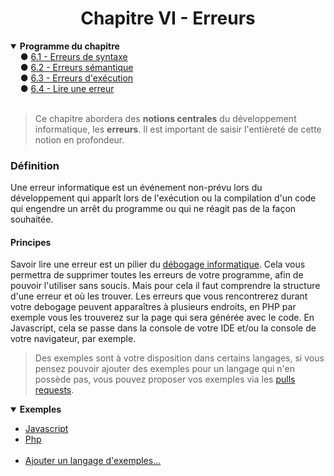 <center><h1>Chapitre VI - Erreurs</h1></center>

<details open="open"><summary><b>Programme du chapitre</b></summary>
&nbsp;&nbsp;&nbsp;&nbsp;● <a href="./Syntaxe.md" title="Variables">6.1 - Erreurs de syntaxe </a><br>
&nbsp;&nbsp;&nbsp;&nbsp;● <a href="./Semantic.md" title="Constantes">6.2 - Erreurs sémantique </a><br>
&nbsp;&nbsp;&nbsp;&nbsp;● <a href="./Execution.md">6.3 - Erreurs d'exécution</a><br>
&nbsp;&nbsp;&nbsp;&nbsp;● <a href="./Read.md">6.4 - Lire une erreur</a><br>
</details>
<br>

> Ce chapitre abordera des **notions centrales** du développement informatique, les **erreurs**. Il est important de saisir l'entièreté de cette notion en profondeur.

### Définition

Une erreur informatique est un événement non-prévu lors du développement qui apparît lors de l'exécution ou la compilation d'un code qui engendre un arrêt du programme ou qui ne réagit pas de la façon souhaitée.
#### Principes
Savoir lire une erreur est un pilier du [débogage informatique](https://fr.wiktionary.org/wiki/d%C3%A9bogage). Cela vous permettra de supprimer toutes les erreurs de votre programme, afin de pouvoir l'utiliser sans soucis. Mais pour cela il faut comprendre la structure d'une erreur et où les trouver.
Les erreurs que vous rencontrerez durant votre debogage peuvent apparaîtres à plusieurs endroits, en PHP par exemple vous les trouverez sur la page qui sera générée avec le code. En Javascript, cela se passe dans la console de votre IDE et/ou la console de votre navigateur, par exemple.
<br>

> Des exemples sont à votre disposition dans certains langages, si vous pensez pouvoir ajouter des exemples pour un langage qui n'en possède pas, vous pouvez proposer vos exemples via les [pulls requests](https://github.com/Skycel9/basics-course-of-programming/pulls).

<details open="open"><summary><b>Exemples</b></summary>
<ul>
    <li><a href="./Practice/Examples/Example_Js.md">Javascript</a></li>
    <li><a href="./Practice/Examples/Example_Php.md">Php</a></li>
    &nbsp;
    <li><a href="https://github.fr/Skycel9/basics-course-of-programming/pulls">Ajouter un langage d'exemples...</a></li>
</ul>
</details>